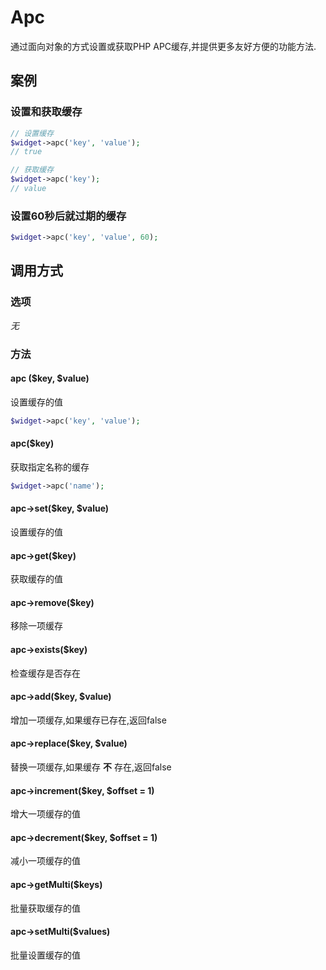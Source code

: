 Apc
===

通过面向对象的方式设置或获取PHP APC缓存,并提供更多友好方便的功能方法.

案例
----

### 设置和获取缓存
```php
// 设置缓存
$widget->apc('key', 'value');
// true

// 获取缓存
$widget->apc('key');
// value
```

### 设置60秒后就过期的缓存
```php
$widget->apc('key', 'value', 60);
```

调用方式
-------

### 选项

*无*

### 方法

#### apc ($key, $value)
设置缓存的值
```php
$widget->apc('key', 'value');
```

#### apc($key)
获取指定名称的缓存
```php
$widget->apc('name');
```

#### apc->set($key, $value)
设置缓存的值

#### apc->get($key)
获取缓存的值

#### apc->remove($key)
移除一项缓存

#### apc->exists($key)
检查缓存是否存在

#### apc->add($key, $value)
增加一项缓存,如果缓存已存在,返回false

#### apc->replace($key, $value)
替换一项缓存,如果缓存 **不** 存在,返回false

#### apc->increment($key, $offset = 1)
增大一项缓存的值

#### apc->decrement($key, $offset = 1)
减小一项缓存的值

#### apc->getMulti($keys)
批量获取缓存的值

#### apc->setMulti($values)
批量设置缓存的值
